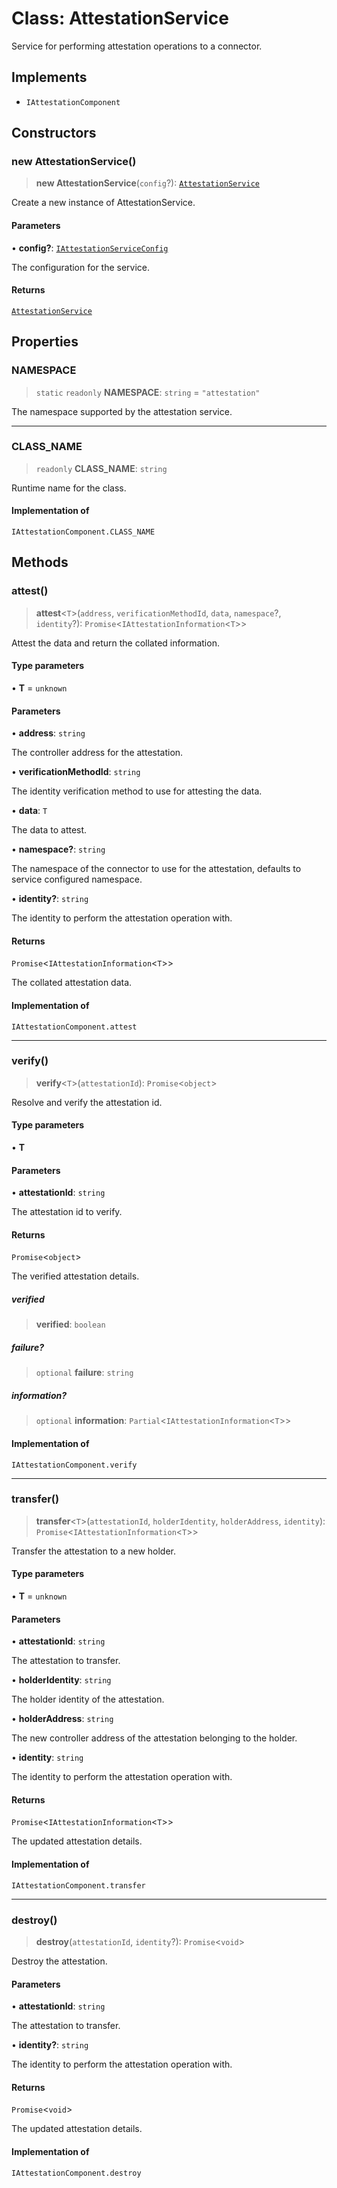 # Class: AttestationService

Service for performing attestation operations to a connector.

## Implements

- `IAttestationComponent`

## Constructors

### new AttestationService()

> **new AttestationService**(`config`?): [`AttestationService`](AttestationService.md)

Create a new instance of AttestationService.

#### Parameters

• **config?**: [`IAttestationServiceConfig`](../interfaces/IAttestationServiceConfig.md)

The configuration for the service.

#### Returns

[`AttestationService`](AttestationService.md)

## Properties

### NAMESPACE

> `static` `readonly` **NAMESPACE**: `string` = `"attestation"`

The namespace supported by the attestation service.

***

### CLASS\_NAME

> `readonly` **CLASS\_NAME**: `string`

Runtime name for the class.

#### Implementation of

`IAttestationComponent.CLASS_NAME`

## Methods

### attest()

> **attest**\<`T`\>(`address`, `verificationMethodId`, `data`, `namespace`?, `identity`?): `Promise`\<`IAttestationInformation`\<`T`\>\>

Attest the data and return the collated information.

#### Type parameters

• **T** = `unknown`

#### Parameters

• **address**: `string`

The controller address for the attestation.

• **verificationMethodId**: `string`

The identity verification method to use for attesting the data.

• **data**: `T`

The data to attest.

• **namespace?**: `string`

The namespace of the connector to use for the attestation, defaults to service configured namespace.

• **identity?**: `string`

The identity to perform the attestation operation with.

#### Returns

`Promise`\<`IAttestationInformation`\<`T`\>\>

The collated attestation data.

#### Implementation of

`IAttestationComponent.attest`

***

### verify()

> **verify**\<`T`\>(`attestationId`): `Promise`\<`object`\>

Resolve and verify the attestation id.

#### Type parameters

• **T**

#### Parameters

• **attestationId**: `string`

The attestation id to verify.

#### Returns

`Promise`\<`object`\>

The verified attestation details.

##### verified

> **verified**: `boolean`

##### failure?

> `optional` **failure**: `string`

##### information?

> `optional` **information**: `Partial`\<`IAttestationInformation`\<`T`\>\>

#### Implementation of

`IAttestationComponent.verify`

***

### transfer()

> **transfer**\<`T`\>(`attestationId`, `holderIdentity`, `holderAddress`, `identity`): `Promise`\<`IAttestationInformation`\<`T`\>\>

Transfer the attestation to a new holder.

#### Type parameters

• **T** = `unknown`

#### Parameters

• **attestationId**: `string`

The attestation to transfer.

• **holderIdentity**: `string`

The holder identity of the attestation.

• **holderAddress**: `string`

The new controller address of the attestation belonging to the holder.

• **identity**: `string`

The identity to perform the attestation operation with.

#### Returns

`Promise`\<`IAttestationInformation`\<`T`\>\>

The updated attestation details.

#### Implementation of

`IAttestationComponent.transfer`

***

### destroy()

> **destroy**(`attestationId`, `identity`?): `Promise`\<`void`\>

Destroy the attestation.

#### Parameters

• **attestationId**: `string`

The attestation to transfer.

• **identity?**: `string`

The identity to perform the attestation operation with.

#### Returns

`Promise`\<`void`\>

The updated attestation details.

#### Implementation of

`IAttestationComponent.destroy`
